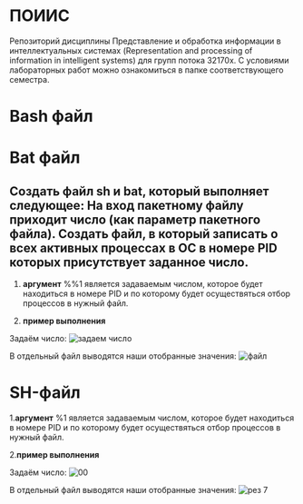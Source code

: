 

# ПОИИС
 Репозиторий дисциплины Представление и обработка информации в интеллектуальных системах 
 (Representation and processing of information in intelligent systems) для групп потока 32170х.
 С условиями лабораторных работ можно ознакомиться в папке соответствующего семестра.
# Bash файл 

# Bat файл 

## Создать файл sh и bat, который выполняет следующее: На вход пакетному файлу приходит число (как параметр пакетного файла). Создать файл, в  который записать о всех активных процессах в ОС в номере PID которых присутствует заданное число.
                                     
1) **аргумент** %%1 является задаваемым числом, которое будет находиться в номере PID и по которому будет осуществяться отбор процессов в нужный файл.

2) **пример выполнения** 

Задаём число:
<image src="1.png" alt="задаем число">

В отдельный файл выводятся наши отобранные значения:
<image src="2.png" alt="файл">


# SH-файл

1.**аргумент** %1 является задаваемым числом, которое будет находиться в номере PID и по которому будет осуществяться отбор процессов в нужный файл.

2.**пример выполнения** 
 
Задаём число:
<image src="3.png" alt="00">

В отдельный файл выводятся наши отобранные значения:
<image src="4.png" alt="рез">
7












